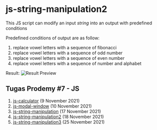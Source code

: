 # js-string-manipulation2
This JS script can modify an input _string_ into an output with predefined conditions

Predefined conditions of output are as follow:
1. replace vowel letters with a sequence of fibonacci
2. replace vowel letters with a sequence of odd number
3. replace vowel letters with a sequence of even number
4. replace vowel letters with a sequence of number and alphabet

Result:
![Result Preview](https://github.com/dafiqarba/modifyStringJS2/blob/main/img/result-crop.png?raw=true)

## Tugas Prodemy #7 - JS

1. [js-calculator](https://github.com/dafiqarba/app-calculatorJS) (9 November 2021)
2. [js-modal-window](https://github.com/dafiqarba/modalWindowJS) (10 November 2021)
3. [js-string-manipulation](https://github.com/dafiqarba/modifyStringJS) (17 November 2021)
4. [js-string-manipulation2](https://github.com/dafiqarba/modifyStringJS2) (18 November 2021)
5. [js-string-manipulation3](https://github.com/dafiqarba/square-char-pattern-js) (25 November 2021)